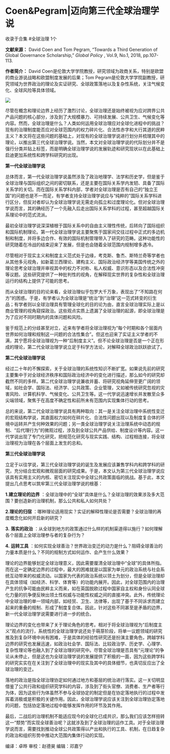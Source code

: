 # Coen&Pegram|迈向第三代全球治理学说


收录于合集 #全球治理 1个

**文献来源：** David Coen and Tom Pegram, “Towards a Third Generation of Global
Governance Scholarship,” _Global Policy_ , Vol.9, No.1, 2018, pp.107-113.

  

 **作者简介：** David Coen是伦敦大学学院教授，研究领域为政商关系，特别是欧盟的商业游说战略和欧盟制度发展的后果；Tom
Pegram是伦敦大学学院副教授，研究领域为世界政治的理论及实证研究、全球政策落地以及复杂性系统，关注气候变化、全球风险等具体领域。  

![](/images/39/2.jpeg)

  

尽管在概念和理论边界上经历了激烈讨论，全球治理还是始终被视为应对跨界公共产品问题的核心部分，涉及到了大规模暴力、可持续发展、公共卫生、气候变化等内容。然而，全球治理是什么？人类如何运用全球治理应对全球化进程中的挑战？现有的治理制度能否应对全球范围内的权力碎片化、合法性赤字和大行其道的民粹主义？本文将在这些问题的基础上，对现有的全球治理学说进行划分并梳理其中的理论，以推出第三代全球治理学说。当然，本文对全球治理学说的代际划分并不是强行分类并贴上标签，而是明确全球治理学说的发展轨迹和研究现状以在此基础上启迪更加系统性和跨学科研究的出现。

  

 **第一代全球治理学说**

总体而言，第一代全球治理学说虽然涉及了政治地理学、法学和历史学，但是鉴于全球治理与国际组织之间的密切联系，还是主要在国际关系学内发轫、具备了国际关系学的关切。而在国际关系学科内部，学者对全球治理是否有自己的“独立王国”的问题也是不一而足，有学者支持全球治理学说应与“纯粹的”国际关系学科进行区分，但反对者却认为全球治理学说无需走向孤立和过度理论化。但对全球治理学说而言，其的确经历了一个先融入后走出国际关系学科的过程，甚至超越国际关系理论中的范式流派。

  

最初全球治理学说深深植根于国际关系中的自由主义理性传统，后转向了国际组织和国际机制理论。第一代全球治理学说主要聚焦于国家间交往过程中正式的多边机制和制度，并将多边合作、有效的国际机制管理带入了研究的范畴。这种功能性的研究随着在冷战的结束迎来了发展，但是也会随着全球范围内规制增多遇冷。

  

尽管相对于现实主义和制度主义范式处于边缘，考克斯、鲁杰、斯特兰奇等学者也从其他多元视角，如新葛兰西理论、建构主义、国际政治经济学等美国传统之外的理论思考全球治理并审视其中的权力不对称、私人权威、意识形态以及合法性冲突等议题。这些研究提供了一种批判性的视角，在解释现实世界的复杂性和全球治理运行的结构上提供了可能的思考。

  

而从全球治理的目的论来看，全球治理似乎包罗大千万象，表现出了“不知路在何方”的困惑。于是，有学者认为全球治理是“统治”到“治理”这一范式转变的衍生品；有学者则以全球治理具有管理全球化的目的论为由，直言全球治理实际上是以商业管理的视角窥探政治。这些观点实质上遗漏了全球治理的起源，即全球治理是为了应对不同时期内的具体问题和风险。

  

鉴于规范上的分歧甚至对立，近来有学者将全球治理视为“每个时期和各个层面内世界如何治理和规制这一问题的合法性集合”。但这也迎来了实证主义学者的不满，其宁愿将全球治理视为一种“后制度主义”。但不论全球治理是否是一个正在形成的理论，第二代全球治理学说立足于科学方法论，对解释全球政治跃跃欲试了。

  

 **第二代全球治理学说**

经过二十年的不懈探索，关于全球治理的系统性知识不断扩宽。如果说先前的研究主要集中于对全球经济秩序和国际政治经济中的变化进行描述，那么如今的研究却截然不同的多样。第二代全球治理学说兼收并蓄、将研究视角延伸至更广阔的领域，如社会学、国际法、经济学、公共政策、企业管理，又如被传统研究忽视的灾害风险、计算机科学、气候变化、公共卫生等。这一代学说迅速增长并发散至众多尖端领域，聚焦于在高度不确定性和前所未有范围内实现集体行动的思考。

  

总的来说，第二代全球治理学说具有两种取向：其一是关注全球治理中系统性变迁的宏观结构学说，其直面权力如何在碎片化、合法性问题出现以及制度复合体的环境中运转并产生何种效果的问题；另一类全球治理学说关注治理系统中动态的规制、“后代理行为”的微观过程，涉及到全球公共产品供给、制度设计等内容。这一代学说出现了专门化研究，把规范化研究与现实实践、结构、过程相连接，将全球治理视为治理在各个层面上发生的总和。

  

 **第三代全球治理学说**

立足于以往学说，第三代全球治理学说的诞生及发展应该兼售学科内和跨学科的研究，充分结合宏观和微观层面的研究成果。于是，本文认为第三代全球治理学说应该具有实用主义的内核、密切关注现实中全球公共政策面临的挑战。基于此，本文提出几点思考以筑牢第三代全球治理学说的根基：

  

 **1.建立理论的边界** ：全球治理中的“全球”具体是什么？全球治理的效果涉及多大范围？要创造新的治理机制，那么公共和私人如何共处？

  

 **2.理论的归宿** ：哪种理论适用现实？实证的解释性理论是否需要？全球治理的再度概念化如何开启新的研究？

  

 **3.** **落实的政治** ：从全球到地方的政策通过什么样的机制渠道得以施行？如何理解各个层面上全球治理参与者的复杂行为？

  

 **4.** **运转工具** ：如何实现全球善治？世界政治变迁的动力是什么？阻碍全球善治的力量本质是什么？不同的规制方式如何运作、会产生什么效果？

  

理论的边界能够划定全球治理意义，因此需要厘清全球治理中“全球”的具体所指。而在这一定确定边界的过程中，最大的困难就是以国家为单元的政治系统与社会系统互动带来的权威流动。以国家为代表的政治系统以领土为划分，但是全球治理却在具体领域（如经济、科学、体育等）的功能内展开。因此，对全球范围内的治理产生的抗争可能由民粹主义而来，如在英国脱欧过程中国家自主权和身份认同全球化力量的抗争便反映出领土性权威与功能性权威之间的直接冲突。此外，传统理论中全球治理的单一领域内部，如经贸、卫生、法律等，出现了基于不同诉求而建立起来的重叠的规制、形成了制度复合体。因此，针对这些不同甚至是矛盾的边界，新一代全球治理学说需要进行进一步的统合。

  

理论边界的变化也带来了关于理论角色的思考。相对于将全球治理视为“后制度主义”观点的流行，系统性的全球治理学说还处于萌芽阶段，将单一议题领域的研究推及到复杂环境中尚有困难，于是具体的经验性研究还是扮演主要角色，跨越学科边界的研究也发展迅速，如政治社会学、国际法、比较政治学、历史学、心理学、复杂性理论等也融入到了全球治理的研究中。尽管全球治理是否具有“元理论”的争论从未停止，但是这也为全球治理学说的发展提供了积极的一面，因为这些跨学科的研究实实在在关注到了全球治理中的现实及其中的具体细节，也真切反应出了全球治理的变迁。

  

落地的政治是指全球治理协定如何通过地方和基层的统治进行落实。这一关切明显借鉴了公共行政和组织研究学科的内容，涉及到了街头官僚、消费者、生产者等行为体，因为这些行为体虽然不参与全球协定的制定但是在协定落地执行的过程中发挥着消极或是积极的关键作用。因此，全球治理学说应该关注到全球治理协定落地的问题，包括协定落地过程中能够发挥作用的环节及其作用。

  

最后，二战后的治理机制不能适应现今的全球化已成共识，那么我们应该怎样扭转这一“颓势”而实现全球善治呢？这就涉及到了全球治理的运作工具。对于全球治理学说而言，需要找到推动全球公共政策得以产出和执行的工具、机制，在日趋复杂的政治和组织形势中推动大范围内集体行动的实现。  

编译：卓晔 审校：赵德昊 编辑：邓嘉宁

  

  

